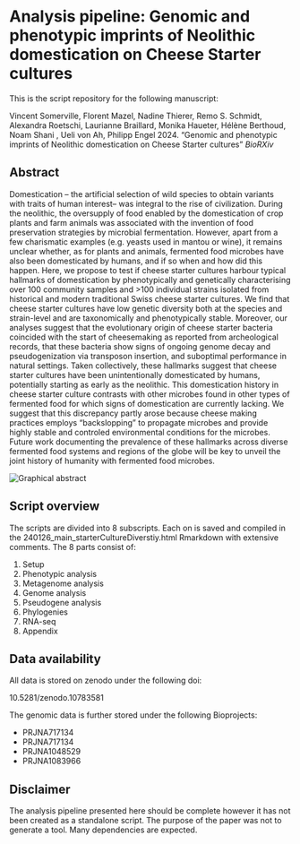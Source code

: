 # **Analysis pipeline:  Genomic and phenotypic imprints of Neolithic domestication on Cheese Starter cultures**

This is the script repository for the following manuscript:


Vincent Somerville, Florent Mazel, Nadine Thierer, Remo S. Schmidt, Alexandra Roetschi, Laurianne Braillard, Monika Haueter, Hélène Berthoud, Noam Shani , Ueli von Ah, Philipp Engel 2024. “Genomic and phenotypic imprints of Neolithic domestication on Cheese Starter cultures” *BioRXiv*


## Abstract

Domestication – the artificial selection of wild species to obtain variants with traits of human interest– was integral to the rise of civilization. During the neolithic, the oversupply of food enabled by the domestication of crop plants and farm animals was associated with the invention of food preservation strategies by microbial fermentation. However, apart from a few charismatic examples (e.g. yeasts used in mantou or wine), it remains unclear whether, as for plants and animals, fermented food microbes have also been domesticated by humans, and if so when and how did this happen.
Here, we propose to test if cheese starter cultures harbour typical hallmarks of domestication by phenotypically and genetically characterising over 100 community samples and >100 individual strains isolated from historical and modern traditional Swiss cheese starter cultures. We find that cheese starter cultures have low genetic diversity both at the species and strain-level and are taxonomically and phenotypically stable. Moreover, our analyses suggest that the evolutionary origin of cheese starter bacteria coincided with the start of cheesemaking as reported from archeological records, that these bacteria show signs of ongoing genome decay and pseudogenization via transposon insertion, and suboptimal performance in natural settings.
Taken collectively, these hallmarks suggest that cheese starter cultures have been unintentionally domesticated by humans, potentially starting as early as the neolithic. This domestication history in cheese starter culture contrasts with other microbes found in  other types of fermented food for which signs of domestication are currently lacking. We suggest that this discrepancy partly arose because cheese making practices employs “backslopping” to propagate microbes and provide highly stable and controled environmental conditions for the microbes. Future work documenting the prevalence of these hallmarks across diverse  fermented food systems and regions of the globe will be key to unveil the joint history of humanity with fermented food microbes.

![Graphical abstract](figures/graphical_abstract.png)

## Script overview

The scripts are divided into 8 subscripts. Each on is saved and compiled in the 240126_main_starterCultureDiverstiy.html Rmarkdown with extensive comments. The 8 parts consist of:

1. Setup
2. Phenotypic analysis
3. Metagenome analysis
4. Genome analysis
5. Pseudogene analysis
6. Phylogenies
7. RNA-seq
8. Appendix

## Data availability

All data is stored on zenodo under the following doi:

10.5281/zenodo.10783581

The genomic data is further stored under the following Bioprojects:

- PRJNA717134
- PRJNA717134
- PRJNA1048529
- PRJNA1083966


## Disclaimer

The analysis pipeline presented here should be complete however it has not been created as a standalone script. The purpose of the paper was not to generate a tool. Many dependencies are expected.
